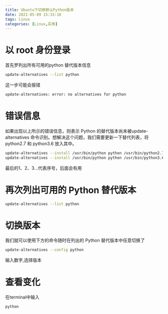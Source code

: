 ```yaml
---
title: Ubuntu下切换默认Python版本
date: 2021-05-09 15:33:18
tags: Linux
categories: [Linux,实用]
---
```


# 以 root 身份登录

首先罗列出所有可用的python 替代版本信息

```bash
update-alternatives --list python
```

这一步可能会报错

```bash
update-alternatives: error: no alternatives for python
```



# 错误信息

如果出现以上所示的错误信息，则表示 Python 的替代版本尚未被update-alternatives 命令识别。想解决这个问题，我们需要更新一下替代列表，将python2.7 和 python3.6 放入其中。

```bash
update-alternatives --install /usr/bin/python python /usr/bin/python2.7 1  
update-alternatives --install /usr/bin/python python /usr/bin/python3.6 2
```

最后的1、2、3...代表序号，后面会有用

# 再次列出可用的 Python 替代版本

```bash
update-alternatives --list python
```



# 切换版本

我们就可以使用下方的命令随时在列出的 Python 替代版本中任意切换了

```bash
update-alternatives --config python
```

输入数字,选择版本



# 查看变化

在terminal中输入

```bash
python
```

